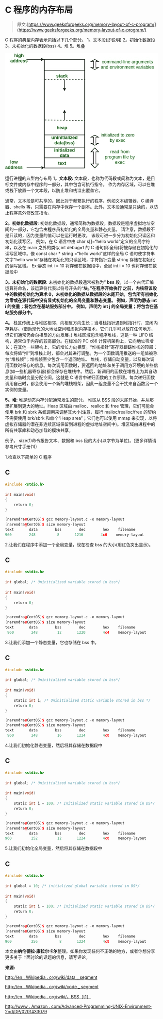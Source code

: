 # C 程序的内存布局

> 原文:[https://www.geeksforgeeks.org/memory-layout-of-c-program/](https://www.geeksforgeeks.org/memory-layout-of-c-program/)

C 程序的典型内存表示包括以下几个部分。
1。文本段(即说明)
2。初始化数据段
3。未初始化的数据段(bss)
4。堆
5。堆叠

![](img/d18d753d30bd1e74eadf6f7c712efd14.png)

运行进程的典型内存布局
**1。文本段:**
文本段，也称为代码段或简称为文本，是目标文件或内存中程序的一部分，其中包含可执行指令。
作为内存区域，可以在堆或栈下放置一个文本段，以防止堆和栈溢出覆盖它。

通常，文本段是可共享的，因此对于频繁执行的程序，例如文本编辑器、C 编译器、shells 等，只需要在内存中保存一个副本。此外，文本段通常是只读的，以防止程序意外修改其指令。

**2。初始化数据段:**
初始化数据段，通常简称为数据段。数据段是程序虚拟地址空间的一部分，它包含由程序员初始化的全局变量和静态变量。
请注意，数据段不是只读的，因为变量的值可以在运行时更改。
该段可进一步分为初始化只读区和初始化读写区。
例如，在 C 语言中由 char s[]=“hello world”定义的全局字符串，以及在 main 之外的类似 int debug=1 的 C 语句(即全局)将被存储在初始化的读写区域中。像 const char * string =“hello world”这样的全局 C 语句使字符串文字“hello world”存储在初始化的只读区域，字符指针变量 string 存储在初始化的读写区域。
Ex:静态 int i = 10 将存储在数据段中，全局 int i = 10 也将存储在数据段中

**3。未初始化的数据段:**
未初始化的数据段通常被称为“ **bss** 段，以一个古代汇编运算符命名，该运算符代表以符号开头的“**块。”在程序开始执行
之前，内核将该段中的数据初始化为算术 0，未初始化的数据从数据段的末尾开始，包含所有初始化为零或在源代码中没有显式初始化的全局变量和静态变量。
例如，声明为静态 int i 的变量；将包含在基站服务部分中。
例如，声明为 int j 的全局变量；将包含在基站服务部分中。**

**4。**
栈区传统上与堆区相邻，向相反方向生长；当堆栈指针遇到堆指针时，空闲内存耗尽。(借助现代的大地址空间和虚拟内存技术，它们几乎可以放在任何地方，但它们通常仍会向相反的方向发展。)
堆栈区域包含程序堆栈，这是一种 LIFO 结构，通常位于内存的较高部分。在标准的 PC x86 计算机架构上，它向地址零增长；在其他一些架构上，它的增长方向相反。“堆栈指针”寄存器跟踪堆栈的顶部；每次将值“推”到堆栈上时，都会对其进行调整。为一个函数调用推送的一组值被称为“堆栈帧”；堆栈帧至少包含一个返回地址。
堆栈，存储自动变量，以及每次调用函数时保存的信息。每次调用函数时，要返回的地址和关于调用方环境的某些信息(如一些机器寄存器)都会保存在堆栈中。然后，新调用的函数在堆栈上为其自动变量和临时变量分配空间。这就是 C 语言中递归函数的工作原理。每次递归函数调用自己时，都会使用一个新的堆栈框架，因此一组变量不会干扰来自函数另一个实例的变量。

**5。堆:**
堆是动态内存分配通常发生的部分。
堆区从 BSS 段的末尾开始，并从那里扩展到更大的地址。Heap 区域由 malloc、realloc 和 free 管理，它们可能会使用 brk 和 sbrk 系统调用来调整其大小(注意，履行 malloc/realloc/free 的契约不需要使用 brk/sbrk 和单个“Heap area”；它们也可以使用 mmap 来实现，以将虚拟存储器的潜在非连续区域保留到进程的虚拟地址空间中)。堆区域由进程中的所有共享库和动态加载的模块共享。

例子。
size(1)命令报告文本、数据和 bss 段的大小(以字节为单位)。(更多详情请参考尺寸手册(1))

1.检查以下简单的 C 程序

## C

```cpp
#include <stdio.h>

int main(void)
{
    return 0;
}
```

```cpp
[narendra@CentOS]$ gcc memory-layout.c -o memory-layout
[narendra@CentOS]$ size memory-layout
text       data        bss        dec        hex    filename
960        248          8       1216        4c0    memory-layout
```

2.让我们在程序中添加一个全局变量，现在检查 bss 的大小(用红色突出显示)。

## C

```cpp
#include <stdio.h>

int global; /* Uninitialized variable stored in bss*/

int main(void)
{
    return 0;
}
```

```cpp
[narendra@CentOS]$ gcc memory-layout.c -o memory-layout
[narendra@CentOS]$ size memory-layout
text       data        bss        dec        hex    filename
 960        248         12       1220        4c4    memory-layout
```

3.让我们添加一个静态变量，它也存储在 bss 中。

## C

```cpp
#include <stdio.h>

int global; /* Uninitialized variable stored in bss*/

int main(void)
{
    static int i; /* Uninitialized static variable stored in bss */
    return 0;
}
```

```cpp
[narendra@CentOS]$ gcc memory-layout.c -o memory-layout
[narendra@CentOS]$ size memory-layout
text       data        bss        dec        hex    filename
 960        248         16       1224        4c8    memory-layout
```

4.让我们初始化静态变量，然后将其存储在数据段中

## C

```cpp
#include <stdio.h>

int global; /* Uninitialized variable stored in bss*/

int main(void)
{
    static int i = 100; /* Initialized static variable stored in DS*/
    return 0;
}
```

```cpp
[narendra@CentOS]$ gcc memory-layout.c -o memory-layout
[narendra@CentOS]$ size memory-layout
text       data        bss        dec        hex    filename
960         252         12       1224        4c8    memory-layout
```

5.让我们初始化全局变量，然后将其存储在数据段中

## C

```cpp
#include <stdio.h>

int global = 10; /* initialized global variable stored in DS*/

int main(void)
{
    static int i = 100; /* Initialized static variable stored in DS*/
    return 0;
}
```

```cpp
[narendra@CentOS]$ gcc memory-layout.c -o memory-layout
[narendra@CentOS]$ size memory-layout
text       data        bss        dec        hex    filename
960         256          8       1224        4c8    memory-layout
```

本文由**纳伦德拉·康拉尔卡尔**整理。如果你发现任何不正确的地方，或者你想分享更多关于上面讨论的话题的信息，请写评论。

**来源:**

[http://en . Wikipedia . org/wiki/data _ segment](http://en.wikipedia.org/wiki/Data_segment)

[http://en . Wikipedia . org/wiki/code _ segment](http://en.wikipedia.org/wiki/Code_segment)

[http://en . Wikipedia . org/wiki/。BSS〔t1〕](http://en.wikipedia.org/wiki/.bss)

[http://www . Amazon . com/Advanced-Programming-UNIX-Environment-2nd/DP/0201433079](http://www.amazon.com/Advanced-Programming-UNIX-Environment-2nd/dp/0201433079)